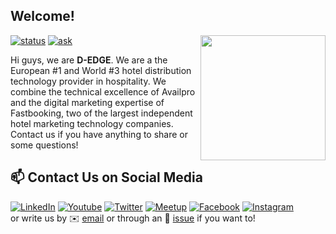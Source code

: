 ##  Welcome!

<img align='right' src='https://user-images.githubusercontent.com/5713670/87202985-820dcb80-c2b6-11ea-9f56-7ec461c497c3.gif' width='200"'>

[![status](https://img.shields.io/badge/status-hiring-brightgreen)](https://github.com/d-edge/joinus/)
[![ask](https://img.shields.io/badge/Ask%20us-anything-1abc9c.svg)](https://github.com/d-edge/joinus/issues/)

Hi guys, we are **D-EDGE**. We are a the European #1 and World #3 hotel distribution technology provider in hospitality.
We combine the technical excellence of Availpro and the digital marketing expertise of Fastbooking, two of the largest independent hotel marketing technology companies.  
Contact us if you have anything to share or some questions!

<!--
## 👋 Come to our next meetup

We've all experienced SCRUM, shifting from excitement to hatred and back.
Let's hear what [@torendil](https://github.com/torendil) have to share on this during his talk "SCRUM is NOT a project management tool"
Join [@torendil](https://github.com/torendil) on Tuesday, October 19 at 6:30 PM for our next [meetup](https://www.meetup.com/D-EDGE-tech) to discuss this vision of SCRUM.
-->

## 📫 Contact Us on Social Media

<!-- https://dev.to/envoy_/150-badges-for-github-pnk -->

[![LinkedIn](https://img.shields.io/badge/LinkedIn-0077B5?style=for-the-badge&logo=linkedin&logoColor=white)][lk]
[![Youtube](https://img.shields.io/badge/YouTube-FF0000?style=for-the-badge&logo=youtube&logoColor=white)][yt]
[![Twitter](https://img.shields.io/badge/Twitter-1DA1F2?style=for-the-badge&logo=twitter&logoColor=white)][tw]
[![Meetup](https://img.shields.io/badge/Meetup-FF1154?style=for-the-badge&logo=meetup&logoColor=white)][mt]
[![Facebook](https://img.shields.io/badge/Facebook-1877F2?style=for-the-badge&logo=facebook&logoColor=white)][fb]
[![Instagram](https://img.shields.io/badge/Instagram-E4405F?style=for-the-badge&logo=instagram&logoColor=white)][ig]  
or write us by ✉️ [email](mailto:softwarecraft@d-edge.com) or through an 💬 [issue](https://github.com/d-edge/joinus/issues/) if you want to!


[fb]: https://www.facebook.com/D.EDGE.Hospitality.Solutions/
[tw]: https://twitter.com/D_EDGE_Hosp
[yt]: https://www.youtube.com/channel/UC2wG3a8rYx5re8RdB-2FQ9A
[lk]: https://www.linkedin.com/company/d-edge-hospitality-solutions/
[ig]: https://www.instagram.com/d_edge_hospitality/
[mt]: https://www.meetup.com/D-EDGE-tech 
